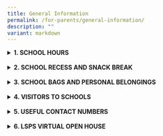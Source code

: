 ```yaml
---
title: General Information
permalink: /for-parents/general-information/
description: ""
variant: markdown
---
```

<details>
<summary><b>1. SCHOOL HOURS</b></summary><br>
<table style="border: 1px solid rgb(42, 42, 42); width: 773px;">
<tbody class="" style="margin: 0px; outline: 0px; padding: 0px;">
<tr>
<td width="128" style="padding: 5px; text-align: center; border: 1px solid rgb(42, 42, 42);">&nbsp;</td>
<td width="129" style="padding: 5px; text-align: center; border: 1px solid rgb(42, 42, 42);">Monday</td>
<td width="129" style="padding: 5px; text-align: center; border: 1px solid rgb(42, 42, 42);">Tuesday</td>
<td width="129" style="padding: 5px; text-align: center; border: 1px solid rgb(42, 42, 42);">Wednesday</td>
<td width="129" style="padding: 5px; text-align: center; border: 1px solid rgb(42, 42, 42);">Thursday</td>
<td width="129" style="padding: 5px; text-align: center; border: 1px solid rgb(42, 42, 42);">Friday</td></tr>
<tr>
<td width="128" style="padding: 8px; text-align: center; vertical-align: middle; border: 1px solid rgb(42, 42, 42);"><b>Start</b></td>
<td width="645" colspan="5" style="padding: 8px; text-align: center; vertical-align: middle; border: 1px solid rgb(42, 42, 42);">7.30am</td></tr>
<tr>
<td width="128" style="padding: 8px; text-align: center; vertical-align: middle; border: 1px solid rgb(42, 42, 42);"><b>End</b></td>
<td width="516" colspan="4" style="padding: 8px; text-align: center; vertical-align: middle; border: 1px solid rgb(42, 42, 42);">1.25pm</td>
<td width="128" style="padding: 8px; text-align: center; vertical-align: middle; border: 1px solid rgb(42, 42, 42);">1.10pm</td></tr></tbody>
</table>
<br>
1.1 All students are strongly encouraged to settle down in the assembly area at least 15 minutes before the start of school to get ready for the school day.
<br><br>
1.2 Gate Opening Hours<br><br>
<table style="border: 1px solid rgb(42, 42, 42); width: 773px;">
<tbody class="" style="margin: 0px; outline: 0px; padding: 0px;">
<tr>
<td width="257" style="padding: 8px; text-align: center; vertical-align: middle; border: 1px solid rgb(42, 42, 42);"><b>School Gates</b></td>
<td width="258" style="padding: 8px; text-align: center; vertical-align: middle; border: 1px solid rgb(42, 42, 42);"><b>Main Gate</b></td>
<td width="258" style="padding: 8px; text-align: center; vertical-align: middle; border: 1px solid rgb(42, 42, 42);"><b>Back Gate (Bus-stop)</b></td></tr>
<tr>
<td width="257" style="padding: 8px; text-align: center; vertical-align: middle; border: 1px solid rgb(42, 42, 42);">Opening Hours</td>
<td width="258" style="padding: 8px; text-align: center; vertical-align: middle; border: 1px solid rgb(42, 42, 42);">6.15am - 6.30pm*</td>
<td width="258" style="padding: 8px; text-align: center; vertical-align: middle; border: 1px solid rgb(42, 42, 42);">6.30am - 7.30am<br>Daily Dismissal Time</td>
</tr></tbody>
</table>
<br>
Main Gate will be closed at the following dismissal times or earlier when the parking spaces are full. Only school buses are allowed into the school.<br>
* Mon to Thu: 1.10pm – 1.45pm&nbsp;<br>
* Fri: 12.50pm – 1.30pm
<br><br>
1.3 For safety reasons and a smoother traffic flow, on weekdays between 7.00am – 7.30am: <br>
  i.Cars coming from Kang Ching Road cannot enter the school main gate. <br>
 ii.No right turn into the school from Corporation Walk</details><br>
<details>
<summary><b>2. SCHOOL RECESS AND SNACK BREAK</b></summary><br>
<table style="border: 1px solid rgb(42, 42, 42); width: 773px;">
<tbody class="" style="margin: 0px; outline: 0px; padding: 0px;">
<tr>
<td width="386" style="padding: 8px; text-align: center; vertical-align: middle; border: 1px solid rgb(42, 42, 42);"><b>Level</b></td>
<td width="387" style="padding: 8px; text-align: center; vertical-align: middle; border: 1px solid rgb(42, 42, 42);"><b>Mon-Fri</b></td></tr>
<tr>
<td width="386" style="padding: 8px; text-align: center; vertical-align: middle; border: 1px solid rgb(42, 42, 42);">P5-P6</td>
<td width="387" style="padding: 8px; text-align: center; vertical-align: middle; border: 1px solid rgb(42, 42, 42);">9.10am&nbsp;–&nbsp;9.40am</td></tr>
<tr>
<td width="386" style="padding: 8px; text-align: center; vertical-align: middle; border: 1px solid rgb(42, 42, 42);">P1-P4</td>
<td width="387" style="padding: 8px; text-align: center; vertical-align: middle; border: 1px solid rgb(42, 42, 42);">9.40am&nbsp;– 10.10am</td></tr>
<tr>
<td width="386" style="padding: 8px; text-align: center; vertical-align: middle; border: 1px solid rgb(42, 42, 42);">P2-P3</td>
<td width="387" style="padding: 8px; text-align: center; vertical-align: middle; border: 1px solid rgb(42, 42, 42);">10.10am&nbsp;–&nbsp;10.40am</td></tr>
<tr><td width="386" style="padding: 8px; text-align: center; vertical-align: middle; border: 1px solid rgb(42, 42, 42);">Snack Break (P1-P6)</td>
<td width="387" style="padding: 8px; text-align: center; vertical-align: middle; border: 1px solid rgb(42, 42, 42);">12.10pm</td></tr></tbody>
</table>
<br>
2.1 Food and drinks should only be consumed in the canteen.<br><br>
2.2 Students are to queue up in an orderly manner and take turns to purchase their food and drink.<br><br>
2.3 Used crockery and cutlery must be returned to the designated receptacles.<br><br>
2.4 Students are to keep the canteen clean and litter-free.</details><br>
<details>
<summary><b>3. SCHOOL BAGS AND PERSONAL BELONGINGS</b></summary><br>
3.1 Students are expected to take responsibility for all their personal belongings. The school shall not be liable for the loss of any personal valuables.<br><br>
3.2 Students are advised to pack their bags according to their class timetable to avoid carrying heavy schoolbags. A storybook must be available for Silent Reading every day.<br><br>
3.3 Students are not to bring excessive pocket money or valuables to school.<br><br>
3.4 The school does not encourage students to bring mobile phones and/or unauthorised electronic devices to school. Should any student need to do so, they must adhere to the following guidelines and ensure responsible use. Mobile phones and/or unauthorised electronic devices:<br><br>
* must be switched off during lessons and/or other school activities<br>
* can only be used for communicating urgent matters after permission has been granted by a teacher<br>
* can only be used at the Parents’ Waiting Area after school dismissal for communication purposes only<br>
* are not allowed during tests or exams<br><br>
3.5 Non-adherence to the above guidelines may result in the confiscation of the mobile phones and/or any other unauthorised electronic devices. These items may also be subjected to investigations. Any confiscated valuables will be returned to the child or his/ her parent at an appropriate time.
</details>
<br>
<details>
<summary><b>4. VISITORS TO SCHOOLS</b></summary>
<br>
4.1 For the safety of our students, all visitors MUST collect a Visitor’s Pass from the security post and report to the General Office.<br><br>
4.2 Parents/Guardians dropping off or fetching their children should wait at the Parents’ Waiting Area.<br><br>
4.3 Parents may email their child’s teacher and make an appointment for a meeting. Parents may also email any feedback to lakeside_ps@moe.edu.sg. More contact information is available <a style="text-decoration: none" href="https://lakesidepri.moe.edu.sg/our-people/teaching-staff">here</a>.</details>
<br>
<details>
<summary><b>5. USEFUL CONTACT NUMBERS</b></summary>
<table style="border: 1px solid rgb(42, 42, 42); width: 773px;"><tbody><tr>
<td width="193" style="padding: 8px; text-align: center; vertical-align: middle; border: 1px solid rgb(42, 42, 42);"><b>Contact Person</b></td>
<td width="194" style="padding: 8px; text-align: center; vertical-align: middle; border: 1px solid rgb(42, 42, 42);"><b>Booklist</b></td>
<td width="194" style="padding: 8px; text-align: center; vertical-align: middle; border: 1px solid rgb(42, 42, 42);"><b>Contact Numbers</b></td>
<td width="194" style="padding: 8px; text-align: center; vertical-align: middle; border: 1px solid rgb(42, 42, 42);"><b>Opening Hours</b></td></tr>
<tr>
<td width="193" style="padding: 8px; text-align: center; vertical-align: middle; border: 1px solid rgb(42, 42, 42);">Bookshop<br>(Mrs Lim)</td>
<td width="194" style="padding: 8px; text-align: center; vertical-align: middle; border: 1px solid rgb(42, 42, 42);"><a style="text-decoration: none" href="/files/Booklist/Booklist_2025___P1.pdf" target="_blank">Primary 1</a><br><a style="text-decoration: none" href="/files/Booklist/Booklist_2025___P2.pdf" target="_blank">Primary 2</a><br><a style="text-decoration: none" href="/files/Booklist/Booklist_2025___P3.pdf" target="_blank">Primary 3</a><br><a style="text-decoration: none" href="/files/Booklist/Booklist_2025___P4.pdf" target="_blank">Primary 4</a><br><a style="text-decoration: none" href="/files/Booklist/Booklist_2025___P5.pdf" target="_blank">Primary 5</a><br><a style="text-decoration: none" href="/files/Booklist/Booklist_2025___P6.pdf" target="_blank">Primary 6</a></td>
<td width="194" style="padding: 8px; text-align: center; vertical-align: middle; border: 1px solid rgb(42, 42, 42);">87577234 (Call/WhatsApp)</td>
<td width="194" style="padding: 8px; text-align: center; vertical-align: middle; border: 1px solid rgb(42, 42, 42);">(Open on Mon-Fri 9am-2.30pm)<br>Email: textbook@engsengbook.com</td></tr>
<tr>
<td width="387" colspan="2" style="padding: 8px; text-align: center; vertical-align: middle; border: 1px solid rgb(42, 42, 42);">Dental Clinic<br>(Ms Suhaila Isa)<br>Pls call for appointment</td>
<td width="194" style="padding: 8px; text-align: center; vertical-align: middle; border: 1px solid rgb(42, 42, 42);">91149842</td>
<td width="194" style="padding: 8px; text-align: center; vertical-align: middle; border: 1px solid rgb(42, 42, 42);">Open on Mon-Fri<br> 8am-5pm<br>alternate weeks</td></tr>
<tr>
<td width="387" colspan="2" style="padding: 8px; text-align: center; vertical-align: middle; border: 1px solid rgb(42, 42, 42);">Bus Co-ordinator</td>
<td width="194" colspan="2" style="padding: 8px; text-align: center; vertical-align: middle; border: 1px solid rgb(42, 42, 42);">Click <a style="text-decoration: none" href="https://www.lakesidepri.moe.edu.sg/for-parents/schoolbusservice/">here</a> to check the School Bus Service</td></tr>
<tr>
<td width="193" style="padding: 8px; text-align: center; vertical-align: middle; border: 1px solid rgb(42, 42, 42);">Uniform Supplier<br>(Jeep Sing Fashion)</td>
<td width="194" style="padding: 8px; text-align: center; vertical-align: middle; border: 1px solid rgb(42, 42, 42);"><a style="text-decoration: none" href="/files/Admin%20Forms/uniform_pamphlet_2025.pdf" target="_blank">Uniform Pamphlet</a></td>
<td width="194" style="padding: 8px; text-align: center; vertical-align: middle; border: 1px solid rgb(42, 42, 42);">6456 3198</td>
<td width="194" style="padding: 8px; text-align: center; vertical-align: middle; border: 1px solid rgb(42, 42, 42);">(Open on Monday,12pm-3pm)</td></tr></tbody></table>
<br>
In the event that Lakeside Primary School Dental Clinic is closed, pupils who require <span style="color: red;">EMERGENCY</span> dental treatment can call any of the buddy clinics (see below) for an appointment.
<br><br>
<table style="border: 1px solid rgb(42, 42, 42); width: 773px;"><tbody><tr>
<td width="194" style="padding: 8px; text-align: center; vertical-align: middle; border: 1px solid rgb(42, 42, 42);"><b>Dental Clinic</b></td>
<td width="194" style="padding: 8px; text-align: center; vertical-align: middle; border: 1px solid rgb(42, 42, 42);"><b>Telephone</b></td>
<td width="193" style="padding: 8px; text-align: center; vertical-align: middle; border: 1px solid rgb(42, 42, 42);"><b>Operating Hours</b></td></tr>
<tr>
<td width="194" style="padding: 8px; text-align: center; vertical-align: middle; border: 1px solid rgb(42, 42, 42);">Boon Lay Garden Primary School</td>
<td width="194" style="padding: 8px; text-align: center; vertical-align: middle; border: 1px solid rgb(42, 42, 42);">91141896</td>
<td width="194" rowspan="3" style="padding: 8px; text-align: center; vertical-align: middle; border: 1px solid rgb(42, 42, 42);">Mon - Fri<br>8am-5pm<br>alternate weeks</td></tr>
<tr>
<td width="194" style="padding: 8px; text-align: center; vertical-align: middle; border: 1px solid rgb(42, 42, 42);">Rulang Primary School</td>
<td width="194" style="padding: 8px; text-align: center; vertical-align: middle; border: 1px solid rgb(42, 42, 42);">91556053</td></tr>
<tr>
<td width="194" style="padding: 8px; text-align: center; vertical-align: middle; border: 1px solid rgb(42, 42, 42);">Jurong Primary School</td>
<td width="194" style="padding: 8px; text-align: center; vertical-align: middle; border: 1px solid rgb(42, 42, 42);">91148918</td></tr></tbody></table>
</details>
<br>
<details>
<summary><b>6. LSPS VIRTUAL OPEN HOUSE</b></summary>
	<a style="text-decoration: none" href="https://go.gov.sg/lakesidepri-openhouse" target="_blank">LSPS Virtual Open House</a>
</details>